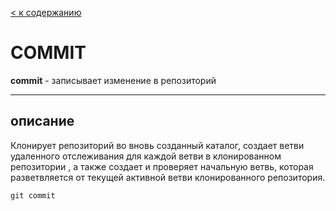 [< к содержанию](README.md)


# COMMIT
**commit** - записывает изменение в репозиторий 

---
## описание

Клонирует репозиторий во вновь созданный каталог, создает ветви удаленного отслеживания для каждой ветви в клонированном репозитории , а также создает и проверяет начальную ветвь, которая разветвляется от текущей активной ветви клонированного репозитория.

```
git commit
```